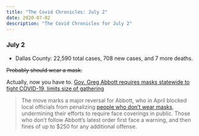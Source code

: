 ```yaml
---
title: "The Covid Chronicles: July 2"
date: 2020-07-02
description: "The Covid Chronicles for July 2"
---
```


### July 2

- Dallas County: 22,590 total cases, 708 new cases, and 7 more deaths.

~~Probably should wear a mask.~~

Actually, now you have to. [Gov. Greg Abbott requires masks statewide to fight COVID-19, limits size of gathering](https://www.dallasnews.com/news/public-health/2020/07/02/gov-greg-abbott-requires-masks-statewide-to-fight-covid-19-limits-size-of-gatherings/)

> The move marks a major reversal for Abbott, who in April blocked local officials from penalizing [people who don’t wear masks](https://www.texastribune.org/2020/04/27/harris-face-masks-fine-texas-coronavirus/), undermining their efforts to require face coverings in public. Those who don’t follow Abbott’s latest order first face a warning, and then fines of up to \$250 for any additional offense.
